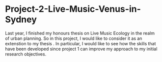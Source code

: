# Project-2-Live-Music-Venus-in-Sydney

Last year, I finished my honours thesis on Live Music Ecology in the realm of urban planning. So in this project, I would like to consider it as an extenstion to my thesis . In particular, I would like to see how the skills that have been developed since project 1 can improve my approach to my initial research objectives.



